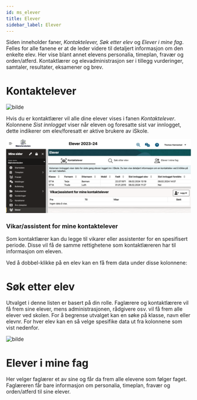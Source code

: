 ```yaml
---
id: ms_elever
title: Elever
sidebar_label: Elever
---
```


Siden inneholder faner, _Kontaktelever, Søk etter elev_ og _Elever i mine fag_. Felles for alle fanene er at de leder videre til detaljert informasjon om den enkelte elev. Her vise blant annet elevens personalia, timeplan, fravær og orden/atferd. Kontaktlærer og elevadministrasjon ser i tillegg vurderinger, samtaler, resultater, eksamener og brev. 


# Kontaktelever

![bilde](https://github.com/BarmanHanssen/iskole/assets/80097133/44548b8d-4c93-401a-9fba-e7b40e1bcd9a)

Hvis du er kontaktlærer vil alle dine elever vises i fanen _Kontaktelever_. Kolonnene _Sist innlogget_ viser når eleven og foresatte sist var innlogget, dette indikerer om elev/foresatt er aktive brukere av iSkole.

![bilde](/img/ms_elever_kontaktelever.png 'Kontaktelever')

### Vikar/assistent for mine kontaktelever
Som kontaktlærer kan du legge til vikarer eller assistenter for en spesifisert periode. Disse vil få de samme rettighetene som kontaktlæreren har til informasjon om eleven.


Ved å dobbel-klikke på en elev kan en få frem data under disse kolonnene:

# Søk etter elev
Utvalget i denne listen er basert på din rolle. Faglærere og kontaktlærere vil få frem sine elever, mens administrasjonen, rådgivere osv. vil få frem alle elever ved skolen.
For å begrense utvalget kan en  søke på klasse, navn eller elevnr. For hver elev kan en så velge spesifike data ut fra  kolonnene som vist nedenfor.  

![bilde](https://github.com/BarmanHanssen/iskole/assets/80097133/cdd6bf2a-a20a-4cac-b984-810000709a64)

# Elever i mine fag
Her velger faglærer et av sine og får da frem alle elevene som følger faget. Faglæreren får bare informasjon om personalia, timeplan, fravær og orden/atferd til sine elever.
